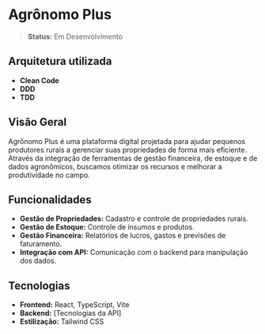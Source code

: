 # Agrônomo Plus

> **Status:** Em Desenvolvimento

## Arquitetura utilizada

- **Clean Code**
- **DDD**
- **TDD**

## Visão Geral

Agrônomo Plus é uma plataforma digital projetada para ajudar pequenos produtores rurais a gerenciar suas propriedades de forma mais eficiente. Através da integração de ferramentas de gestão financeira, de estoque e de dados agronômicos, buscamos otimizar os recursos e melhorar a produtividade no campo.

## Funcionalidades

- **Gestão de Propriedades:** Cadastro e controle de propriedades rurais.
- **Gestão de Estoque:** Controle de insumos e produtos.
- **Gestão Financeira:** Relatórios de lucros, gastos e previsões de faturamento.
- **Integração com API:** Comunicação com o backend para manipulação dos dados.

## Tecnologias

- **Frontend:** React, TypeScript, Vite
- **Backend:** [Tecnologias da API]
- **Estilização:** Tailwind CSS